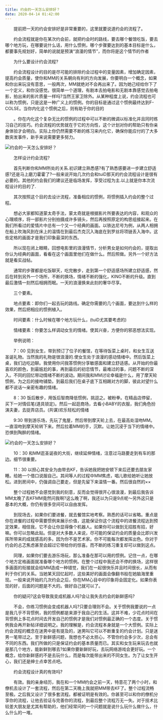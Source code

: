 ```yaml
---
title: 约会的一天怎么安排好？
date: 2020-04-14 01:42:00
---
```




　　提前把一天的约会安排好是非常重要的，这里就要说道约会的流程了。

　　约会流程就是你在某次约会前，就把约会时的路线，要去哪个餐馆吃饭，要去哪个地方玩，在哪要说什么话，用什么惯例，哪个步骤要达到的基本目标是什么，都要事先规划好，简单的说就是预演“浪漫的情节”，而你将是这个情节的作者

　　为什么要设计约会流程?

　　约会流程设计的目的是尽可能的排除约会过程中的变量因素，增加确定因素，提高约会质量，使你和MM的关系朝向有利的方向发展，你要明白一个概念，如果和你出来玩没有意思，一般两次，MM就绝对不会再出来了。因为她己经给你下了一个定义，和你没感觉。很简单一个道理，有剧本去拍电影和无剧本靠感觉去拍电影，拍出来的影片质量一样吗?当然王家卫除外。从某种程度上说，约会流程也可以称为惯例，只是这是一种广义上的惯例。你的目标是通过这个惯例最终达到F-COLSE。当你内化这个惯例之后，则有助于你的目的

　　。你在内化这个复杂无比的惯例的过程中可以不断的微调以标准化并且同时练习自己的技巧。约会流程的优势就在于它的方向性，这个计划对你的帮助只有你亲身体验才会明白。实际上你仍然需要不断的练习来内化它，确保你能应付的了大多数突发事件，新手来说需要更多努力。

![约会的一天怎么安排好？](/img/9b5ceb404a2b8dc24a084c137f55574c.jpg)

　　怎样设计约会流程?

　　首先判断你和MM所处的关系.初识建立熟悉感?有了熟悉感要进一步建立舒适感?还是马上磨刀霍霍了?一般来说开始几次约会和tuiD那天的约会流程设计是很有必要的。其他的约会我们的建议还是临场发挥，享受过程为主.以上就是你本次流程设计的目的了.

　　其次按照这个目的去设计流程，准备相应的惯例，将惯例插入约会的整个过程。

　　想必大家都知道蒙太奇手法，蒙太奇就是根据影片所要表达的内容，和观众的心理顺序，将一部影片分别拍摄成许多镜头，然后再按照原定的构思组接起来。在我们所看过的爱情片中总有一个又一个经典的画面。以铁达尼号为例，从两人相拥在船上吹海风到在床上的温情在到最后杰克沉入海底在到罗丝将项链丢入海中。这些定格的画面才是我们印象最深的东西。

　　所以现在闭上眼睛，回想电影里的浪漫情节，分析男女是如何约会的，提取出你认为经典的画面，看看在这个画面里他们在做什么。然后照做。另外一个好方法就是看实战帖。

　　通常的步骤都是吃饭聊天，吃完散步，走到第一个舒适感场所建立舒适感，然后在转到另外一个场所，不断的换场，情绪不断的强化，KINO不断的升级。直到最后激情一刻然后相拥而眠。一天的浪漫换来此刻的奢华尽享。

　　三个要素。

　　地点要素：即你们一起去玩的路线。确定你需要的几个画面，要达到什么样的效果，然后把相应的惯例植入。

　　时间要素：什么时候在哪个地方玩什么，(tuiD尤其要考虑的)

　　情绪要素：你要怎么样调动女生的情绪。使其兴奋，方便你的邪恶想法实现。

　　举例说明：

　　7：00 见到女生，带到预订了位子的餐馆，在等待饭菜上桌时，和女生互送圣诞礼物。当然我的礼物是很浪漫的.使女生处于浪漫的感动情绪中。然后饭菜上桌，我们边吃边聊。我使用你问我答惯例分享敏感面和建立舒适感。从开始的你最喜欢的颜色，到最尴尬的事，再到最后的初恋情节，最难过的事，问题不断的深入。不同的回忆带动情绪不断的波动。期间我和MM讨论幸福是什么，用了摩天轮惯例，为之后的接吻铺垫。到最后我们在桌子底下互相踢对方的脚，彼此对望什么都不说话～亲密有趣的情绪。

　　8：30 饭后散步，用饭后智商降低惯例，挑逗之。被粉拳。在精品店停留，买下一对情侣笔(道具锁定)。然后一起逛商场，去看小BABY的衣服，我们角色扮演夫妻，去捉弄店员。(共谋)欢乐轻松的情绪

　　9:30 带到游乐场，先玩了鬼屋，然后带到摩天轮上去，在最高处湿吻MM。一直湿吻到摩天轮转下来。然后拉着MM的手，沉默。让她沉浸于当下的情绪中。恐惧到陶醉的情绪。

![约会的一天怎么安排好？](/img/311fddf7fc2f3d452195ea85117f318d.jpg)

　　10：30 和MM逛圣诞夜的大街，继续延伸情绪，注意过马路要走到有车的那边。细节很重要。

　　11：30 以担心其安全为由带去KF，告诉她我把她安顿下来后还要去朋友家睡。给她一个借口说服自己。其间等人的过程中MM焦虑，唱儿歌给她听让她放松。进到房间中，仍强调自己要走，但是先留下来温情一番。然后很自然的××

　　整个过程她不会感觉到我的刻意，反而会觉得很开心很浪漫，到最后我告诉MM太晚了去KFMM竟然问我啊?这么晚了啊，我还以为只是9点呢～另外这只是基本的大概，你仍有很多空间可以自由发挥。

　　到现场去，如果你们要进餐，就去餐馆实地考察。熟悉的话可以省略。重点是你在进餐的过程中需要惯例来展示价值，这能保证你这个流程中的进餐流程达到预定效果，相信我，它不会让你显得像个机器人。如果你可以做到无招胜有招，好嘛。你可以忽略此贴。但是对大多数人来说，尽可能的保证约会的质量会比即兴发挥所带来的成就感高的多。因为你不是艺术家。你不可能每次都发挥出色。你对于约会的忐忑焦虑甚至会超过它带给你的惊喜。而不断的练习重复却可以做到这点。

　　同理，如果你们要去游乐场玩，那么准备在那可以用的惯例。记住一点，在哪个地方定格画面就准备哪个地方的惯例。在整个过程中我还会不停的换场，这样很多画面的衔接就会给MM造成一种错觉，我们在一起很快乐并且时间很长，从而有利于你们的关系。当她某天回忆起时，这些美好的画面会像翻书般在她脑海里重现。一般来说开始的几次约会之后，你在MM心目中的印象将会固定化。如果你表现的好，后面的问题是不大的。做好自己就可以了。

　　你的疑问?这会导致我变成机器人吗?会让我失去约会的新鲜感吗?

　　不会，你练习惯例会变成机器人吗?只要合理则不会。关于惯例我要说的一点是我几乎不背惯例，我的惯例都是来源于我自己的生活。这并不难，少花点时间在背惯例上多花点时间去开发自己的惯例才是我们对惯例最正确的一个态度。关于惯例我会再开新帖详细说明之。我的理解是，约会流程本身就是一个大惯例。实际上约会流程的概念在迷男中是有提及的，迷男叫它可以不断重复的约会计划。只是迷男一笔带过之。至于新鲜感问题，我想也不必太担心，不管你约会多少次，总会有不同的东西。我们所做的只是保证约会的基本质量而已。其实和女生玩来玩去也就是那几个地方，能新鲜到哪去?如果你要新鲜好玩，去玩网络游戏会更好玩。一个概念，给你新鲜感的不是去玩什么，而是每次能带出来的不同女生。为了让女生开心，我们还是绅士点幸苦点吧。

　　约会流程设计真的有效吗?

　　有效。我的亲身经历，我在和一个MM约会之前一天，特意花了两个小时，和僚机去设计了一套流程，然后在第二天晚上我就把MM带去KF了。整个过程流畅至极。之后我又设计了很多套流程。都被证明是有效的。你甚至可以和你的僚机分享你的流程，让他去验证与完善你的流程，到最后整个流程万无一失。对于技术比较差大朋友是尤其有帮助的，他们经常问的一个问题就是说什么玩什么做什么，什么什么的一堆。